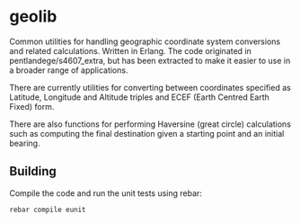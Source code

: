 # geolib
Common utilities for handling geographic coordinate system conversions and related calculations. Written in Erlang. The code originated in pentlandege/s4607_extra, but has been extracted to make it easier to use in a broader range of applications.

There are currently utilities for converting between coordinates specified as Latitude, Longitude and Altitude triples and ECEF (Earth Centred Earth Fixed) form.

There are also functions for performing Haversine (great circle) calculations such as computing the final destination given a starting point and an initial bearing.

## Building
Compile the code and run the unit tests using rebar:
```
rebar compile eunit
```

